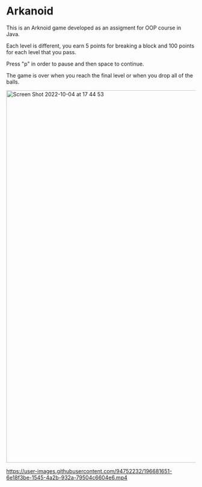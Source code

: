 # Arkanoid
This is an Arknoid game developed as an assigment for OOP course in Java. 

Each level is different, you earn 5 points for breaking a block and 100 points for each level that you pass. 

Press "p" in order to pause and then space to continue. 

The game is over when you reach the final level or when you drop all of the balls.



<img width="991" alt="Screen Shot 2022-10-04 at 17 44 53" src="https://user-images.githubusercontent.com/94752232/193850593-d23609ba-4c99-4008-9d68-c009b428f5d0.png">




https://user-images.githubusercontent.com/94752232/196681651-6e18f3be-1545-4a2b-932a-79504c6604e6.mp4

